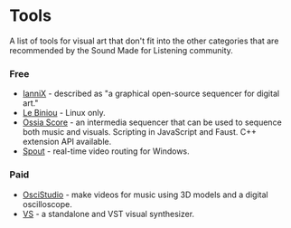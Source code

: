 # Tools
A list of tools for visual art that don't fit into the other categories that are recommended by the Sound Made for Listening community.

### Free
* [IanniX](https://www.iannix.org/en/) - described as "a graphical open-source sequencer for digital art."
* [Le Biniou](https://biniou.net/) - Linux only.
* [Ossia Score](https://ossia.io/) - an intermedia sequencer that can be used to sequence both music and visuals. Scripting in JavaScript and Faust. C++ extension API available.
* [Spout](https://spout.zeal.co/) - real-time video routing for Windows.

### Paid
* [OsciStudio](https://oscilloscopemusic.com/oscistudio.php) - make videos for music using 3D models and a digital oscilloscope.
* [VS](https://www.imaginando.pt/products/vs-visual-synthesizer) - a standalone and VST visual synthesizer.